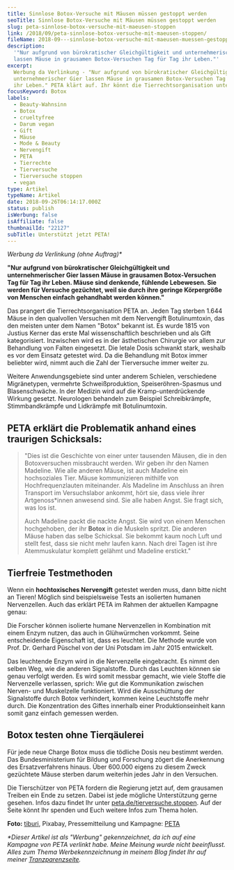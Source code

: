 ```yaml
---
title: Sinnlose Botox-Versuche mit Mäusen müssen gestoppt werden
seoTitle: Sinnlose Botox-Versuche mit Mäusen müssen gestoppt werden
slug: peta-sinnlose-botox-versuche-mit-maeusen-stoppen
link: /2018/09/peta-sinnlose-botox-versuche-mit-maeusen-stoppen/
fileName: 2018-09---sinnlose-botox-versuche-mit-maeusen-muessen-gestoppt-werden.md
description:
  '"Nur aufgrund von bürokratischer Gleichgültigkeit und unternehmerischer Gier
  lassen Mäuse in grausamen Botox-Versuchen Tag für Tag ihr Leben."'
excerpt:
  Werbung da Verlinkung - "Nur aufgrund von bürokratischer Gleichgültigkeit und
  unternehmerischer Gier lassen Mäuse in grausamen Botox-Versuchen Tag für Tag
  ihr Leben." PETA klärt auf. Ihr könnt die Tierrechtsorganisation unterstützen.
focusKeyword: Botox
labels:
  - Beauty-Wahnsinn
  - Botox
  - crueltyfree
  - Darum vegan
  - Gift
  - Mäuse
  - Mode & Beauty
  - Nervengift
  - PETA
  - Tierrechte
  - Tierversuche
  - Tierversuche stoppen
  - vegan
type: Artikel
typeName: Artikel
date: 2018-09-26T06:14:17.000Z
status: publish
isWerbung: false
isAffiliate: false
thumbnailId: "22127"
subTitle: Unterstützt jetzt PETA!
---
```


<em>Werbung da Verlinkung (ohne Auftrag)\*</em>

<strong>"Nur aufgrund von bürokratischer Gleichgültigkeit und unternehmerischer
Gier lassen Mäuse in grausamen Botox-Versuchen Tag für Tag ihr Leben. Mäuse sind
denkende, fühlende Lebewesen. Sie werden für Versuche gezüchtet, weil sie durch
ihre geringe Körpergröße von Menschen einfach gehandhabt werden
können."</strong>

Das prangert die Tierrechtsorganisation PETA an. Jeden Tag sterben 1.644 Mäuse
in den qualvollen Versuchen mit dem Nervengift Botulinumtoxin, das den meisten
unter dem Namen "Botox" bekannt ist. Es wurde 1815 von Justius Kerner das erste
Mal wissenschaftlich beschrieben und als Gift kategorisiert. Inzwischen wird es
in der ästhetischen Chirurgie vor allem zur Behandlung von Falten eingesetzt.
Die letale Dosis schwankt stark, weshalb es vor dem Einsatz getestet wird. Da
die Behandlung mit Botox immer beliebter wird, nimmt auch die Zahl der
Tierversuche immer weiter zu.

Weitere Anwendungsgebiete sind unter anderem Schielen, verschiedene
Migränetypen, vermehrte Schweißproduktion, Speiseröhren-Spasmus und
Blasenschwäche. In der Medizin wird auf die Kramp-unterdrückende Wirkung
gesetzt. Neurologen behandeln zum Beispiel Schreibkrämpfe, Stimmbandkrämpfe und
Lidkrämpfe mit Botulinumtoxin.

## PETA erklärt die Problematik anhand eines traurigen Schicksals:

<blockquote>"Dies ist die Geschichte von einer unter tausenden Mäusen, die in den Botoxversuchen missbraucht werden. Wir geben ihr den Namen Madeline. Wie alle anderen Mäuse, ist auch Madeline ein hochsoziales Tier. Mäuse kommunizieren mithilfe von Hochfrequenzlauten miteinander. Als Madeline im Anschluss an ihren Transport im Versuchslabor ankommt, hört sie, dass viele ihrer Artgenoss*innen anwesend sind. Sie alle haben Angst. Sie fragt sich, was los ist.

Auch Madeline packt die nackte Angst. Sie wird von einem Menschen hochgehoben,
der ihr <strong>Botox</strong> in die Muskeln spritzt. Die anderen Mäuse haben
das selbe Schicksal. Sie bekommt kaum noch Luft und stellt fest, dass sie nicht
mehr laufen kann. Nach drei Tagen ist ihre Atemmuskulatur komplett gelähmt und
Madeline erstickt."</blockquote>

## Tierfreie Testmethoden

Wenn ein <strong>hochtoxisches Nervengift</strong> getestet werden muss, dann
bitte nicht an Tieren! Möglich sind beispielsweise Tests an isolierten humanen
Nervenzellen. Auch das erklärt PETA im Rahmen der aktuellen Kampagne genau:

Die Forscher können isolierte humane Nervenzellen in Kombination mit einem Enzym
nutzen, das auch in Glühwürmchen vorkommt. Seine entscheidende Eigenschaft ist,
dass es leuchtet. Die Methode wurde von Prof. Dr. Gerhard Püschel von der Uni
Potsdam im Jahr 2015 entwickelt.

Das leuchtende Enzym wird in die Nervenzelle eingebracht. Es nimmt den selben
Weg, wie die anderen Signalstoffe. Durch das Leuchten können sie genau verfolgt
werden. Es wird somit messbar gemacht, wie viele Stoffe die Nervenzelle
verlassen, sprich: Wie gut die Kommunikation zwischen Nerven- und Muskelzelle
funktioniert. Wird die Ausschüttung der Signalstoffe durch Botox verhindert,
kommen keine Leuchtstoffe mehr durch. Die Konzentration des Giftes innerhalb
einer Produktionseinheit kann somit ganz einfach gemessen werden.

## Botox testen ohne Tierqäulerei

Für jede neue Charge Botox muss die tödliche Dosis neu bestimmt werden. Das
Bundesministerium für Bildung und Forschung zögert die Anerkennung des
Ersatzverfahrens hinaus. Über 600.000 eigens zu diesem Zweck gezüchtete Mäuse
sterben darum weiterhin jedes Jahr in den Versuchen.

Die Tierschützer von PETA fordern die Regierung jetzt auf, dem grausamen Treiben
ein Ende zu setzen. Dabei ist jede mögliche Unterstützung gerne gesehen. Infos
dazu findet Ihr unter
<a href="https://www.peta.de/tierversuche-stoppen" target="_blank" rel="noopener">peta.de/tierversuche.stoppen</a>.
Auf der Seite könnt Ihr spenden und Euch weitere Infos zum Thema holen.

<strong>Foto:</strong>
<a href="https://pixabay.com/de/users/tiburi-2851152/" target="_blank" rel="noopener">tiburi</a>,
Pixabay, Pressemitteilung und Kampagne:
<a href="https://www.peta.de" target="_blank" rel="noopener">PETA</a>

<em>\*Dieser Artikel ist als "Werbung" gekennzeichnet, da ich auf eine Kampagne
von PETA verlinkt habe. Meine Meinung wurde nicht beeinflusst. Alles zum Thema
Werbekennzeichnung in meinem Blog findet Ihr auf meiner
<a href="https://cardamonchai.com/werbung/">Tranzparenzseite</a>.</em>
